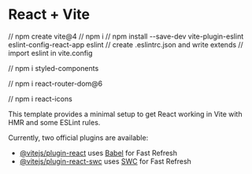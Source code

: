 # React + Vite

// npm create vite@4
// npm i
// npm install --save-dev vite-plugin-eslint eslint-config-react-app eslint
// create .eslintrc.json and write extends
// import eslint in vite.config

// npm i styled-components

// npm i react-router-dom@6

// npm i react-icons

This template provides a minimal setup to get React working in Vite with HMR and some ESLint rules.

Currently, two official plugins are available:

- [@vitejs/plugin-react](https://github.com/vitejs/vite-plugin-react/blob/main/packages/plugin-react/README.md) uses [Babel](https://babeljs.io/) for Fast Refresh
- [@vitejs/plugin-react-swc](https://github.com/vitejs/vite-plugin-react-swc) uses [SWC](https://swc.rs/) for Fast Refresh

